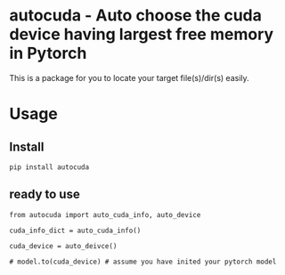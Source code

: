 # autocuda - Auto choose the cuda device having largest free memory in Pytorch

This is a package for you to locate your target file(s)/dir(s) easily.

# Usage
## Install
```
pip install autocuda
```

## ready to use


```
from autocuda import auto_cuda_info, auto_device

cuda_info_dict = auto_cuda_info()

cuda_device = auto_deivce()

# model.to(cuda_device) # assume you have inited your pytorch model

```
